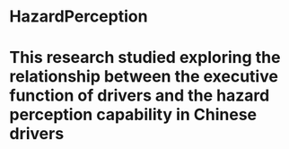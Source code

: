 # HazardPerception

# This research studied exploring the relationship between the executive function of drivers and the hazard perception capability in Chinese drivers
